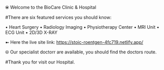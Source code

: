 ⦿ Welcome to the BioCare Clinic & Hospital

#There are six featured services you should know:

• Heart Surgery
• Radiology Imaging
• Physiotherapy Center
• MRI Unit
• ECG Unit
• 2D/3D X-RAY

➼ Here the live site link: https://stoic-roentgen-4fc719.netlify.app/

⦾ Our specialist doctorr are available, you should find the doctors route.

#Thank you for visit our Hospital.